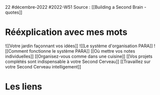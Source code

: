 22 #décembre-2022 #2022-W51
Source : [[Building a Second Brain - quotes]]
# Rééxplication avec mes mots
![[Votre jardin façonnant vos idées]]
![[Le système d'organisation PARA]]
![[Comment fonctionne le système PARA]]
[[Où mettre vos notes individuelles]]
[[Organisez-vous comme dans une cuisine]]
[[Vos projets complétés sont indispensable à votre Second Cerveau]]
[[Travaillez sur votre Second Cerveau intelligement]]
# Les liens
